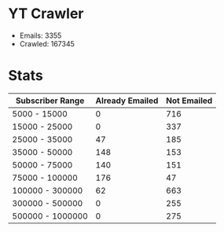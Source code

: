 # YT Crawler
- Emails: 3355
- Crawled: 167345

# Stats
| Subscriber Range  | Already Emailed | Not Emailed |
|-------|-------|-------|
| 5000 - 15000 | 0 | 716 |
| 15000 - 25000 | 0 | 337 |
| 25000 - 35000 | 47 | 185 |
| 35000 - 50000 | 148 | 153 |
| 50000 - 75000 | 140 | 151 |
| 75000 - 100000 | 176 | 47 |
| 100000 - 300000 | 62 | 663 |
| 300000 - 500000 | 0 | 255 |
| 500000 - 1000000 | 0 | 275 |
